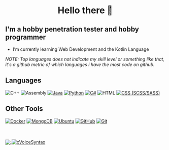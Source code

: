 <h1 align="center">Hello there  👋</h1>

## I'm a hobby penetration tester and hobby programmer

- I’m currently learning Web Development and the Kotlin Language

*NOTE: Top languages does not indicate my skill level or something like that, it's a github metric of which languages i have the most code on github.*

## Languages

![C++](https://img.shields.io/badge/C%2B%2B-5C2D91?style=for-the-badge&logo=c%2B%2B&logoColor=fff)
![Assembly](https://img.shields.io/badge/Assembly-848484?style=for-the-badge&logo=Assembly)
[![Java](https://img.shields.io/badge/Java-FF002B?style=for-the-badge&logo=Java)](https://oracle.com/java)
[![Python](https://img.shields.io/badge/Python-3617FF?style=for-the-badge&logo=Python)](https://www.python.org/)
[![C#](https://img.shields.io/badge/CSharp-04B404?style=for-the-badge&logo=C#)](https://docs.microsoft.com/en-us/dotnet/csharp/)
![HTML](https://img.shields.io/badge/HTML-E76C0D?style=for-the-badge&logo=HTML&logoColor=fff)
[![CSS (SCSS/SASS)](https://img.shields.io/badge/CSS-19AAE3?style=for-the-badge&logo=CSS&logoColor=fff)](https://sass-lang.com/)

## Other Tools

[![Docker](https://img.shields.io/badge/Docker-2496ED?style=for-the-badge&logo=docker&logoColor=fff)](https://www.docker.com/)
[![MongoDB](https://img.shields.io/badge/MongoDB-336791?style=for-the-badge&logo=MongoDB&logoColor=fff)](https://www.mongodb.com)
[![Ubuntu](https://img.shields.io/badge/Ubuntu-FF5784?style=for-the-badge&logo=Ubuntu)](https://ubuntu.com/)
[![GitHub](https://img.shields.io/badge/GitHub-04B404?style=for-the-badge&logo=GitHub)](https://github.com)
[![Git](https://img.shields.io/badge/Git-FA5858?style=for-the-badge&logo=Git)](https://git-scm.com/)

<br />
<br />

<a href="https://github.com/xVoiceSyntax/xVoiceSyntax">
  <!-- Change the `github-readme-stats.anuraghazra1.vercel.app` to `github-readme-stats.vercel.app`  -->
  <img align="center" src="https://github-readme-stats.anuraghazra1.vercel.app/api/top-langs/?username=xVoiceSyntax&theme=radical" />
</a>
<a href="https://github.com/xVoiceSyntax/xVoiceSyntax">
  <img align="center" src="https://github-readme-stats.anuraghazra1.vercel.app/api?username=xVoiceSyntax&show_icons=true&theme=radical&line_height=27" alt="xVoiceSyntax" />
</a>
